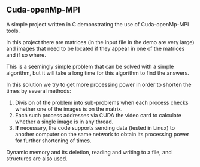 ## Cuda-openMp-MPI 

A simple project written in C demonstrating the use of Cuda-openMp-MPI tools.

In this project there are matrices (in the input file in the demo are very large) and images that need to be located if they appear in one of the matrices and if so where.

This is a seemingly simple problem that can be solved with a simple algorithm, but it will take a long time for this algorithm to find the answers.


In this solution we try to get more processing power in order to shorten the times by several methods:
1. Division of the problem into sub-problems when each process checks whether one of the images is on the matrix.
2. Each such process addresses via CUDA the video card to calculate whether a single image is in any thread.
3. **If** necessary, the code supports sending data (tested in Linux) to another computer on the same network to obtain its processing power for further shortening of times.


Dynamic memory and its deletion, reading and writing to a file, and structures are also used.

